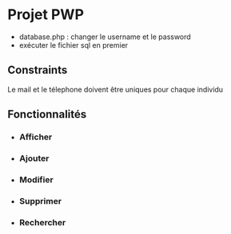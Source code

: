 # Projet PWP
- database.php : changer le username et le password 
- exécuter le fichier sql en premier

## Constraints

 Le mail et le télephone doivent être uniques pour chaque individu

## Fonctionnalités 

- ### Afficher
- ### Ajouter 
- ### Modifier 
- ### Supprimer
- ### Rechercher
